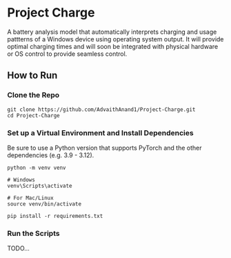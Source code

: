 # Project Charge
A battery analysis model that automatically interprets charging and usage pattterns of a Windows device using operating system output.
It will provide optimal charging times and will soon be integrated with physical hardware or OS control to provide seamless control.

## How to Run
### Clone the Repo
```
git clone https://github.com/AdvaithAnand1/Project-Charge.git
cd Project-Charge
```

### Set up a Virtual Environment and Install Dependencies
Be sure to use a Python version that supports PyTorch and the other dependencies (e.g. 3.9 - 3.12).
```
python -m venv venv

# Windows
venv\Scripts\activate

# For Mac/Linux
source venv/bin/activate

pip install -r requirements.txt
```

### Run the Scripts
TODO...